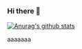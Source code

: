 ### Hi there 👋
[![Anurag's github stats](https://github-readme-stats.vercel.app/api?username=yohei04)](https://github.com/anuraghazra/github-readme-stats)

<!--
**yohei04/yohei04** is a ✨ _special_ ✨ repository because its `README.md` (this file) appears on your GitHub profile.

Here are some ideas to get you started:

- 🔭 I’m currently working on ...
- 🌱 I’m currently learning ...
- 👯 I’m looking to collaborate on ...
- 🤔 I’m looking for help with ...
- 💬 Ask me about ...
- 📫 How to reach me: ...
- 😄 Pronouns: ...
- ⚡ Fun fact: ...
-->
aaaaaaa
